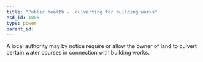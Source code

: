 ```yaml
---
title: "Public health -  culverting for building works"
esd_id: 1805
type: power
parent_id:  
---
```


A local authority may by notice require or allow the owner of land to culvert certain water courses in connection with building works.

